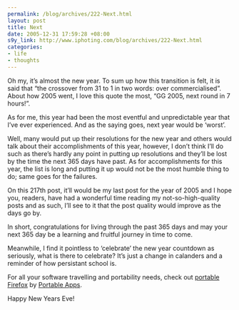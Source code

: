 ```yaml
--- 
permalink: /blog/archives/222-Next.html
layout: post
title: Next
date: 2005-12-31 17:59:28 +08:00
s9y_link: http://www.iphoting.com/blog/archives/222-Next.html
categories: 
- life
- thoughts
---
```

<p class="whiteline"><p>Oh my, it&#8217;s almost the new year. To sum up how this transition is felt, it is said that &#8220;the crossover from 31 to 1 in two words: over commercialised&#8221;. About how 2005 went, I love this quote the most, &#8220;GG 2005, next round in 7 hours!&#8221;.</p>
</p><p class="whiteline"><p>As for me, this year had been the most eventful and unpredictable year that I&#8217;ve ever experienced. And as the saying goes, next year would be &#8216;worst&#8217;.</p>
</p><p class="whiteline"><p>Well, many would put up their resolutions for the new year and others would talk about their accomplishments of this year, however, I don&#8217;t think I&#8217;ll do such as there&#8217;s hardly any point in putting up resolutions and they&#8217;ll be lost by the time the next 365 days have past. As for accomplishments for this year, the list is long and putting it up would not be the most humble thing to do; same goes for the failures.</p>
</p><p class="whiteline"><p>On this 217th post, it&#8217;ll would be my last post for the year of 2005 and I hope you, readers, have had a wonderful time reading my not-so-high-quality posts and as such, I&#8217;ll see to it that the post quality would improve as the days go by.</p>
</p><p class="whiteline"><p>In short, congratulations for living through the past 365 days and may your next 365 day be a learning and fruitful journey in time to come.</p>
</p><p class="whiteline"><p>Meanwhile, I find it pointless to &#8216;celebrate&#8217; the new year countdown as seriously, what is there to celebrate? It&#8217;s just a change in calanders and a reminder of how persistant school is.</p>
</p><p class="whiteline"><p>For all your software travelling and portability needs, check out <a onclick="_gaq.push(['_trackPageview', '/extlink/portableapps.com/apps/internet/browsers/portable_firefox']);"  href="http://portableapps.com/apps/internet/browsers/portable_firefox">portable Firefox</a> by <a onclick="_gaq.push(['_trackPageview', '/extlink/portableapps.com/apps']);"  href="http://portableapps.com/apps">Portable Apps</a>.</p>
</p><p class="break"><p>Happy New Years Eve!</p></p>
